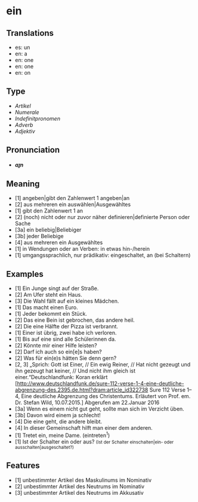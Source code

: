 # ein
## Translations
- es: un
- en: a
- en: one
- en: one
- en: on
## Type
- _Artikel_
- _Numerale_
- _Indefinitpronomen_
- _Adverb_
- _Adjektiv_
## Pronunciation
- **_aɪ̯n_**
## Meaning
- [1] angeben|gibt den Zahlenwert 1 angeben|an
- [2] aus mehreren ein auswählen|Ausgewähltes
- [1] gibt den Zahlenwert 1 an
- [2] (noch) nicht oder nur zuvor näher definieren|definierte Person oder Sache
- [3a] ein beliebig|Beliebiger
- [3b] jeder Beliebige
- [4] aus mehreren ein Ausgewähltes
- [1] in Wendungen oder an Verben: in etwas hin-/herein
- [1] umgangssprachlich, nur prädikativ: eingeschaltet, an (bei Schaltern)
## Examples
- [1] Ein Junge singt auf der Straße.
- [2] Am Ufer steht ein Haus.
- [3] Die Wahl fällt auf ein kleines Mädchen.
- [1] Das macht einen Euro.
- [1] Jeder bekommt ein Stück.
- [2] Das eine Bein ist gebrochen, das andere heil.
- [2] Die eine Hälfte der Pizza ist verbrannt.
- [1] Einer ist übrig, zwei habe ich verloren.
- [1] Bis auf eine sind alle Schülerinnen da.
- [2] Könnte mir einer Hilfe leisten?
- [2] Darf ich auch so ein[e]s haben?
- [2] Was für ein(e)s hätten Sie denn gern?
- [2, 3] „Sprich: Gott ist Einer, // Ein ewig Reiner, // Hat nicht gezeugt und ihn gezeugt hat keiner, // Und nicht ihm gleich ist einer.“<ref>Deutschlandfunk: Koran erklärt [http://www.deutschlandfunk.de/sure-112-verse-1-4-eine-deutliche-abgrenzung-des.2395.de.html?dram:article_id322738 Sure 112 Verse 1–4, Eine deutliche Abgrenzung des Christentums. Erläutert von Prof. em. Dr. Stefan Wild, 10.07.2015.] Abgerufen am 22.Januar 2016</ref>
- [3a] Wenn es einem nicht gut geht, sollte man sich im Verzicht üben.
- [3b] Davon wird einem ja schlecht!
- [4] Die eine geht, die andere bleibt.
- [4] In dieser Gemeinschaft hilft man einer dem anderen.
- [1] Tretet ein, meine Dame. (eintreten<sup>1</sup>)
- [1] Ist der Schalter ein oder aus? <small>(Ist der Schalter einschalten|ein- oder ausschalten|ausgeschaltet?)</small>
## Features
- [1] unbestimmter Artikel des Maskulinums im Nominativ
- [2] unbestimmter Artikel des Neutrums im Nominativ
- [3] unbestimmter Artikel des Neutrums im Akkusativ
